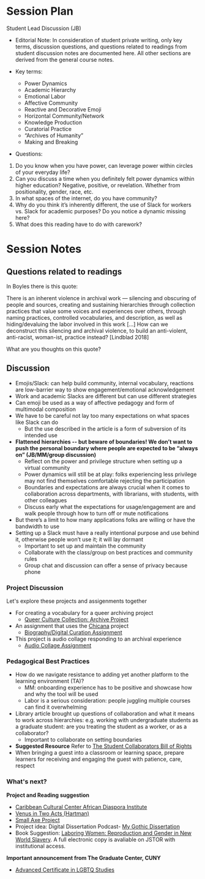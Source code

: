 # Session Plan

Student Lead Discussion (JB)
- Editorial Note: In consideration of student private writing, only key terms, discussion questions, and questions related to readings from student discussion notes are documented here. All other sections are derived from the general course notes.
- Key terms:
    - Power Dynamics
    - Academic Hierarchy
    - Emotional Labor
    - Affective Community
    - Reactive and Decorative Emoji
    - Horizontal Community/Network
    - Knowledge Production
    - Curatorial Practice
    - “Archives of Humanity”
    - Making and Breaking
      
- Questions:
1. Do you know when you have power, can leverage power within circles of your everyday life? 
2. Can you discuss a time when you definitely felt power dynamics within higher education? Negative, positive, or revelation. Whether from positionality, gender, race, etc.
3. In what spaces of the internet, do you have community? 
4. Why do you think it’s inherently different, the use of Slack for workers vs. Slack for academic purposes? Do you notice a dynamic missing here?
5. What does this reading have to do with carework?

# Session Notes

## Questions related to readings

In Boyles there is this quote: 
   
There is an inherent violence in archival work — silencing and obscuring of people and sources, creating and sustaining hierarchies through collection practices that value some voices and experiences over others, through naming practices, controlled vocabularies, and description, as well as hiding/devaluing the labor involved in this work […] How can we deconstruct this silencing and archival violence, to build an anti-violent, anti-racist, woman-ist, practice instead?  [Lindblad 2018]
   
What are you thoughts on this quote?
    
## Discussion
- Emojis/Slack: can help build community, internal vocabulary, reactions are low-barrier way to show engagement/emotional acknowledgement 
- Work and academic Slacks are different but can use different strategies
- Can emoji be used as a way of affective pedagogy and form of multimodal composition
- We have to be careful not lay too many expectations on what spaces like Slack can do
    - But the use described in the article is a form of subversion of its intended use
- **Flattened hierarchies -- but beware of boundaries! We don’t want to push the personal boundary where people are expected to be “always on”  (JB/MM/group discussion)**
    - Reflect on the power and privilege structure when setting up a virtual community
    - Power dynamics will still be at play: folks experiencing less privilege may not find themselves comfortable rejecting the participation
    - Boundaries and expectations are always crucial when it comes to collaboration across departments, with librarians, with students, with other colleagues
    - Discuss early what the expectations for usage/engagement are and walk people through how to turn off or mute notifications
- But there’s a limit to how many applications folks are willing or have the bandwidth to use
- Setting up a Slack must have a really intentional purpose and use behind it, otherwise people won’t use it; it will lay dormant
    - Important to set up and maintain the community
    - Collaborate with the class/group on best practices and community rules
    - Group chat and discussion can offer a sense of privacy because phone 

### Project Discussion
Let's explore these projects and assigenments together
- For creating a vocabulary for a queer archiving project
    - [Queer Culture Collection: Archive Project](https://works.hcommons.org/records/5mghf-gp290#description-heading)
- An assignment that uses the [Chicana](https://www.chicanapormiraza.org/about) project
    - [Biography/Digital Curation Assignment](https://works.hcommons.org/records/c7m1x-13631)
- This project is audio collage responding to an archival experience
    - [Audio Collage Assignment](https://works.hcommons.org/records/z0qmj-ce523)

 
 ### Pedagogical Best Practices

- How do we navigate resistance to adding yet another platform to the learning environment (TA)?
    - MM: onboarding experience has to be positive and showcase how and why the tool will be used
    - Labor is a serious consideration: people juggling multiple courses can find it overwhelming 
- Library article brought up questions of collaboration and what it means to work across hierarchies: e.g. working with undergraduate students as a graduate student: are you treating the student as a worker, or as a collaborator?
    - Important to collaborate on setting boundaries
- **Suggested Resource** Refer to [The Student Collaborators Bill of Rights](https://humtech.ucla.edu/news/a-student-collaborators-bill-of-rights/)
- When bringing a guest into a classroom or learning space, prepare learners for receiving and engaging the guest with patience, care, respect

### What's next?
**Project and Reading suggestion**  
- [Caribbean Cultural Center African Diaspora Institute](https://www.cccadi.org/)
- [Venus in Two Acts (Hartman)]( https://warwick.ac.uk/fac/arts/history/research/centres/blackstudies/venus_in_two_acts.pdf)
- [Small Axe Project](https://smallaxe.net)
- Project idea: Digital Dissertation Podcast- [My Gothic Dissertation](https://www.mygothicdissertation.com/) 
 - Book Suggestion: [Laboring Women: Reproduction and Gender in New World Slavery](https://www.pennpress.org/9780812218732/laboring-women/). A full electronic copy is avaliable on JSTOR with institutional access. 

**Important announcement from The Graduate Center, CUNY**
- [Advanced Certificate in LGBTQ Studies](https://www.gc.cuny.edu/news/announcing-new-advanced-certificate-lgbtq-studies)


